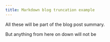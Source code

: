 ```yaml
---
title: Markdown blog truncation example
---
```


All these will be part of the blog post summary.

<!-- truncate -->

But anything from here on down will not be
